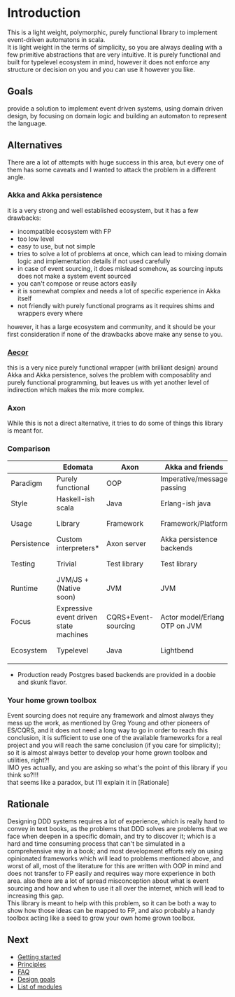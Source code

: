 # Introduction

This is a light weight, polymorphic, purely functional library to implement event-driven automatons in scala.  
It is light weight in the terms of simplicity, so you are always dealing with a few primitive abstractions that are very intuitive.
It is purely functional and built for typelevel ecosystem in mind, however it does not enforce any structure or decision on you and you can use it however you like.  

## Goals
provide a solution to implement event driven systems, using domain driven design, by focusing on domain logic and building an automaton to represent the language.

## Alternatives
There are a lot of attempts with huge success in this area, but every one of them has some caveats and I wanted to attack the problem in a different angle.  

### Akka and Akka persistence
it is a very strong and well established ecosystem, but it has a few drawbacks:

* incompatible ecosystem with FP
* too low level
* easy to use, but not simple
* tries to solve a lot of problems at once, which can lead to mixing domain logic and implementation details if not used carefully
* in case of event sourcing, it does mislead somehow, as sourcing inputs does not make a system event sourced
* you can't compose or reuse actors easily
* it is somewhat complex and needs a lot of specific experience in Akka itself
* not friendly with purely functional programs as it requires shims and wrappers every where

however, it has a large ecosystem and community, and it should be your first consideration if none of the drawbacks above make any sense to you.

### [Aecor](https://github.com/notxcain/aecor)
this is a very nice purely functional wrapper (with brilliant design) around Akka and Akka persistence, solves the problem with composablity and purely functional programming, but leaves us with yet another level of indirection which makes the mix more complex.

### Axon
While this is not a direct alternative, it tries to do some of things this library is meant for.

### Comparison

|             | Edomata                                | Axon                | Akka and friends              | Aecor                                |
|-------------|----------------------------------------|---------------------|-------------------------------|--------------------------------------|
| Paradigm    | Purely functional                      | OOP                 | Imperative/message passing    | Purely functional                    |
| Style       | Haskell-ish scala                      | Java                | Erlang-ish java               | MTL                                  |
| Usage       | Library                                | Framework           | Framework/Platform            | Library + akka                       |
| Persistence | Custom interpreters*                   | Axon server         | Akka persistence backends     | like akka                            |
| Testing     | Trivial                                | Test library        | Test library                  | Trivial + like akka                  |
| Runtime     | JVM/JS + (Native soon)                 | JVM                 | JVM                           | JVM                                  |
| Focus       | Expressive event driven state machines | CQRS+Event-sourcing | Actor model/Erlang OTP on JVM | Purely functional behaviors for Akka |
| Ecosystem   | Typelevel                              | Java                | Lightbend                     | Typelevel over akka                  |
|             |                                        |                     |                               |                                      |

* Production ready Postgres based backends are provided in a doobie and skunk flavor.


### Your home grown toolbox
Event sourcing does not require any framework and almost always they mess up the work, as mentioned by Greg Young and other pioneers of ES/CQRS, and it does not need a long way to go in order to reach this conclusion, it is sufficient to use one of the available frameworks for a real project and you will reach the same conclusion (if you care for simplicity); so it is almost always better to develop your home grown toolbox and utilities, right?!  
IMO yes actually, and you are asking so what's the point of this library if you think so?!!!  
that seems like a paradox, but I'll explain it in [Rationale]

## Rationale
Designing DDD systems requires a lot of experience, which is really hard to convey in text books, as the problems that DDD solves are problems that we face when deepen in a specific domain, and try to discover it; which is a hard and time consuming process that can't be simulated in a comprehensive way in a book; and most development efforts rely on using opinionated frameworks which will lead to problems mentioned above, and worst of all, most of the literature for this are written with OOP in mind and does not transfer to FP easily and requires way more experience in both area. also there are a lot of spread misconception about what is event sourcing and how and when to use it all over the internet, which will lead to increasing this gap.  
This library is meant to help with this problem, so it can be both a way to show how those ideas can be mapped to FP, and also probably a handy toolbox acting like a seed to grow your own home grown toolbox.

## Next
- [Getting started](tutorials/0_getting_started.md)
- [Principles](principles/index.md)
- [FAQ](other/faq.md)
- [Design goals](about/design_goals.md)
- [List of modules](other/modules.md)

